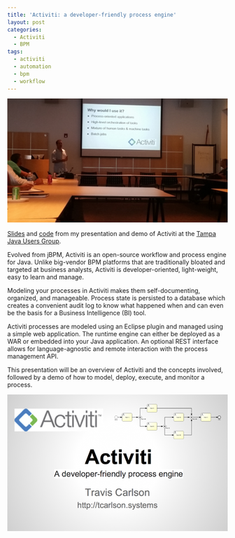 ```yaml
---
title: 'Activiti: a developer-friendly process engine'
layout: post
categories:
  - Activiti
  - BPM
tags:
  - activiti
  - automation
  - bpm
  - workflow
---
```

![Speaking](/wp-content/uploads/2015/08/highres_441359061.jpeg)

<a href="http://www.slideshare.net/TravisCarlson/activiti-a-developerfriendly-process-engine" target="_blank">Slides</a> and <a href="https://github.com/tcarlson/demos" target="_blank">code</a> from my presentation and demo of Activiti at the [Tampa Java Users Group](http://www.meetup.com/Tampa-JUG/events/222813410/).

Evolved from jBPM, Activiti is an open-source workflow and process engine for Java. Unlike big-vendor BPM platforms that are traditionally bloated and targeted at business analysts, Activiti is developer-oriented, light-weight, easy to learn and manage. 

Modeling your processes in Activiti makes them self-documenting, organized, and manageable. Process state is persisted to a database which creates a convenient audit log to know what happened when and can even be the basis for a Business Intelligence (BI) tool. 

Activiti processes are modeled using an Eclipse plugin and managed using a simple web application. The runtime engine can either be deployed as a WAR or embedded into your Java application. An optional REST interface allows for language-agnostic and remote interaction with the process management API. 

This presentation will be an overview of Activiti and the concepts involved, followed by a demo of how to model, deploy, execute, and monitor a process.

![Activiti](/wp-content/uploads/2015/08/activiti-825x510.png)
